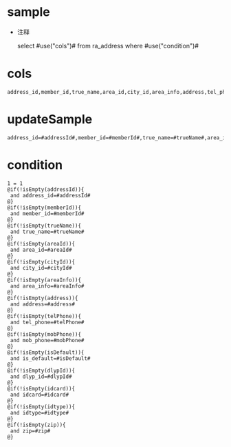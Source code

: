sample
===
* 注释

	select #use("cols")# from ra_address  where  #use("condition")#

cols
===
	address_id,member_id,true_name,area_id,city_id,area_info,address,tel_phone,mob_phone,is_default,dlyp_id,idcard,idtype,zip

updateSample
===
	
	address_id=#addressId#,member_id=#memberId#,true_name=#trueName#,area_id=#areaId#,city_id=#cityId#,area_info=#areaInfo#,address=#address#,tel_phone=#telPhone#,mob_phone=#mobPhone#,is_default=#isDefault#,dlyp_id=#dlypId#,idcard=#idcard#,idtype=#idtype#,zip=#zip#

condition
===

	1 = 1  
	@if(!isEmpty(addressId)){
	 and address_id=#addressId#
	@}
	@if(!isEmpty(memberId)){
	 and member_id=#memberId#
	@}
	@if(!isEmpty(trueName)){
	 and true_name=#trueName#
	@}
	@if(!isEmpty(areaId)){
	 and area_id=#areaId#
	@}
	@if(!isEmpty(cityId)){
	 and city_id=#cityId#
	@}
	@if(!isEmpty(areaInfo)){
	 and area_info=#areaInfo#
	@}
	@if(!isEmpty(address)){
	 and address=#address#
	@}
	@if(!isEmpty(telPhone)){
	 and tel_phone=#telPhone#
	@}
	@if(!isEmpty(mobPhone)){
	 and mob_phone=#mobPhone#
	@}
	@if(!isEmpty(isDefault)){
	 and is_default=#isDefault#
	@}
	@if(!isEmpty(dlypId)){
	 and dlyp_id=#dlypId#
	@}
	@if(!isEmpty(idcard)){
	 and idcard=#idcard#
	@}
	@if(!isEmpty(idtype)){
	 and idtype=#idtype#
	@}
	@if(!isEmpty(zip)){
	 and zip=#zip#
	@}
	
	
